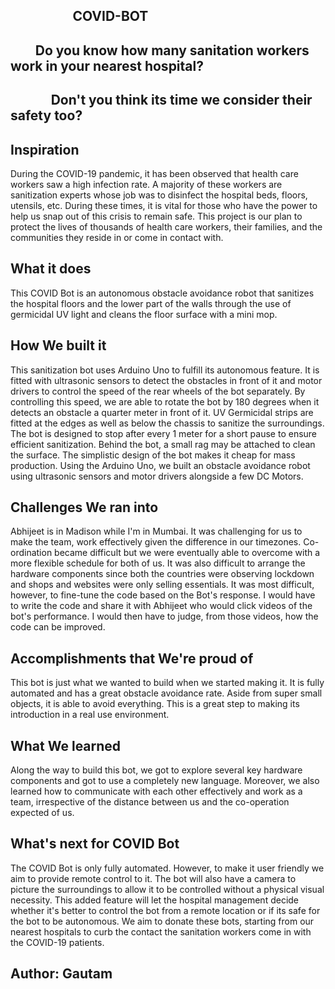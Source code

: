## &nbsp;&nbsp;&nbsp;&nbsp;&nbsp;&nbsp;&nbsp;&nbsp;&nbsp;&nbsp;&nbsp;&nbsp;&nbsp;&nbsp;&nbsp;&nbsp;&nbsp;&nbsp;&nbsp;&nbsp;COVID-BOT
## &nbsp;&nbsp;&nbsp;&nbsp;&nbsp;&nbsp;&nbsp;&nbsp;Do you know how many sanitation workers work in your nearest hospital? 
## &nbsp;&nbsp;&nbsp;&nbsp;&nbsp;&nbsp;&nbsp;&nbsp;&nbsp;&nbsp;&nbsp;&nbsp;&nbsp;Don't you think its time we consider their safety too?

## Inspiration
During the COVID-19 pandemic, it has been observed that health care workers saw a high infection rate. A majority of these workers are sanitization experts whose job was to disinfect the hospital beds, floors, utensils, etc. During these times, it is vital for those who have the power to help us snap out of this crisis to remain safe. This project is our plan to protect the lives of thousands of health care workers, their families, and the communities they reside in or come in contact with. 

## What it does
This COVID Bot is an autonomous obstacle avoidance robot that sanitizes the hospital floors and the lower part of the walls through the use of germicidal UV light and cleans the floor surface with a mini mop.

## How We built it
This sanitization bot uses Arduino Uno to fulfill its autonomous feature. It is fitted with ultrasonic sensors to detect the obstacles in front of it and motor drivers to control the speed of the rear wheels of the bot separately. By controlling this speed, we are able to rotate the bot by 180 degrees when it detects an obstacle a quarter meter in front of it. UV Germicidal strips are fitted at the edges as well as below the chassis to sanitize the surroundings.  The bot is designed to stop after every 1 meter for a short pause to ensure efficient sanitization. Behind the bot, a small rag may be attached to clean the surface. The simplistic design of the bot makes it cheap for mass production.
Using the Arduino Uno, we built an obstacle avoidance robot using ultrasonic sensors and motor drivers alongside a few DC Motors.

## Challenges We ran into
Abhijeet is in Madison while I'm in Mumbai. It was challenging for us to make the team, work effectively given the difference in our timezones. Co-ordination became difficult but we were eventually able to overcome with a more flexible schedule for both of us.
It was also difficult to arrange the hardware components since both the countries were observing lockdown and shops and websites were only selling essentials.
It was most difficult, however, to fine-tune the code based on the Bot's response. I would have to write the code and share it with Abhijeet who would click videos of the bot's performance. I would then have to judge, from those videos, how the code can be improved.

## Accomplishments that We're proud of
This bot is just what we wanted to build when we started making it. It is fully automated and has a great obstacle avoidance rate. Aside from super small objects, it is able to avoid everything. This is a great step to making its introduction in a real use environment.

## What We learned
Along the way to build this bot, we got to explore several key hardware components and got to use a completely new language.
Moreover, we also learned how to communicate with each other effectively and work as a team, irrespective of the distance between us and the co-operation expected of us.

## What's next for COVID Bot
The COVID Bot is only fully automated. However, to make it user friendly we aim to provide remote control to it. The bot will also have a camera to picture the surroundings to allow it to be controlled without a physical visual necessity. This added feature will let the hospital management decide whether it's better to control the bot from a remote location or if its safe for the bot to be autonomous.
We aim to donate these bots, starting from our nearest hospitals to curb the contact the sanitation workers come in with the COVID-19 patients.

## Author: Gautam
